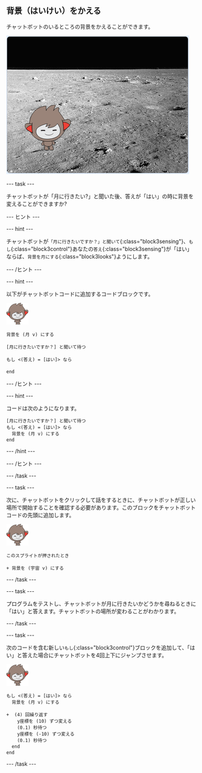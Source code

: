 ## 背景（はいけい）をかえる

チャットボットのいるところの背景をかえることができます。

![背景をかえる](images/chatbot-backdrop-moon.png)

\--- task \---

チャットボットが「月に行きたい?」と聞いた後、答えが「はい」の時に背景を変えることができますか?

\--- ヒント \---

\--- hint \---

チャットボットが`「月に行きたいですか？」と聞いて`{:class="block3sensing"}、`もし`{:class="block3control"}あなたの`答え`{:class="block3sensing"}が「はい」ならば、`背景を月にする`{:class="block3looks"}ようにします。

\--- /ヒント \---

\--- hint \---

以下がチャットボットコードに追加するコードブロックです。

![ナノ スプライト](images/nano-sprite.png)

```blocks3
背景を (月 v) にする

[月に行きたいですか？] と聞いて待つ

もし <(答え) = [はい]> なら

end
```

\--- /ヒント \---

\--- hint \---

コードは次のようになります。

```blocks3
[月に行きたいですか？] と聞いて待つ
もし <(答え) = [はい]> なら 
  背景を (月 v) にする
end
```

\--- /hint \---

\--- /ヒント \---

\--- /task \---

\--- task \---

次に、チャットボットをクリックして話をするときに、チャットボットが正しい場所で開始することを確認する必要があります。このブロックをチャットボットコードの先頭に追加します。

![ナノ スプライト](images/nano-sprite.png)

```blocks3
このスプライトが押されたとき

+ 背景を (宇宙 v) にする
```

\--- /task \---

\--- task \---

プログラムをテストし、チャットボットが月に行きたいかどうかを尋ねるときに「はい」と答えます。チャットボットの場所が変わることがわかります。

\--- /task \---

\--- task \---

次のコードを含む新しい`もし`{:class="block3control"}ブロックを追加して、「はい」と答えた場合にチャットボットを4回上下にジャンプさせます。

![ナノ スプライト](images/nano-sprite.png)

```blocks3
もし <(答え) = [はい]> なら 
  背景を (月 v) にする

+  (4) 回繰り返す 
    y座標を (10) ずつ変える
    (0.1) 秒待つ
    y座標を (-10) ずつ変える
    (0.1) 秒待つ
  end
end
```

\--- /task \---